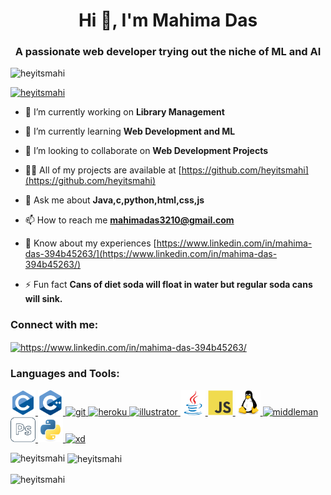 <h1 align="center">Hi 👋, I'm Mahima Das</h1>
<h3 align="center">A passionate web developer trying out the niche of ML and AI</h3>

<p align="left"> <img src="https://komarev.com/ghpvc/?username=heyitsmahi&label=Profile%20views&color=0e75b6&style=flat" alt="heyitsmahi" /> </p>

<p align="left"> <a href="https://github.com/ryo-ma/github-profile-trophy"><img src="https://github-profile-trophy.vercel.app/?username=heyitsmahi" alt="heyitsmahi" /></a> </p>

- 🔭 I’m currently working on **Library Management**

- 🌱 I’m currently learning **Web Development and ML**

- 👯 I’m looking to collaborate on **Web Development Projects**

- 👨‍💻 All of my projects are available at [https://github.com/heyitsmahi](https://github.com/heyitsmahi)

- 💬 Ask me about **Java,c,python,html,css,js**

- 📫 How to reach me **mahimadas3210@gmail.com**

- 📄 Know about my experiences [https://www.linkedin.com/in/mahima-das-394b45263/](https://www.linkedin.com/in/mahima-das-394b45263/)

- ⚡ Fun fact **Cans of diet soda will float in water but regular soda cans will sink.**

<h3 align="left">Connect with me:</h3>
<p align="left">
<a href="https://linkedin.com/in/https://www.linkedin.com/in/mahima-das-394b45263/" target="blank"><img align="center" src="https://raw.githubusercontent.com/rahuldkjain/github-profile-readme-generator/master/src/images/icons/Social/linked-in-alt.svg" alt="https://www.linkedin.com/in/mahima-das-394b45263/" height="30" width="40" /></a>
</p>

<h3 align="left">Languages and Tools:</h3>
<p align="left"> <a href="https://www.cprogramming.com/" target="_blank" rel="noreferrer"> <img src="https://raw.githubusercontent.com/devicons/devicon/master/icons/c/c-original.svg" alt="c" width="40" height="40"/> </a> <a href="https://www.w3schools.com/cpp/" target="_blank" rel="noreferrer"> <img src="https://raw.githubusercontent.com/devicons/devicon/master/icons/cplusplus/cplusplus-original.svg" alt="cplusplus" width="40" height="40"/> </a> <a href="https://git-scm.com/" target="_blank" rel="noreferrer"> <img src="https://www.vectorlogo.zone/logos/git-scm/git-scm-icon.svg" alt="git" width="40" height="40"/> </a> <a href="https://heroku.com" target="_blank" rel="noreferrer"> <img src="https://www.vectorlogo.zone/logos/heroku/heroku-icon.svg" alt="heroku" width="40" height="40"/> </a> <a href="https://www.adobe.com/in/products/illustrator.html" target="_blank" rel="noreferrer"> <img src="https://www.vectorlogo.zone/logos/adobe_illustrator/adobe_illustrator-icon.svg" alt="illustrator" width="40" height="40"/> </a> <a href="https://www.java.com" target="_blank" rel="noreferrer"> <img src="https://raw.githubusercontent.com/devicons/devicon/master/icons/java/java-original.svg" alt="java" width="40" height="40"/> </a> <a href="https://developer.mozilla.org/en-US/docs/Web/JavaScript" target="_blank" rel="noreferrer"> <img src="https://raw.githubusercontent.com/devicons/devicon/master/icons/javascript/javascript-original.svg" alt="javascript" width="40" height="40"/> </a> <a href="https://www.linux.org/" target="_blank" rel="noreferrer"> <img src="https://raw.githubusercontent.com/devicons/devicon/master/icons/linux/linux-original.svg" alt="linux" width="40" height="40"/> </a> <a href="https://middlemanapp.com/" target="_blank" rel="noreferrer"> <img src="https://raw.githubusercontent.com/leungwensen/svg-icon/b84b3f3a3da329b7c1d02346865f8e98beb05413/dist/svg/logos/middleman.svg" alt="middleman" width="40" height="40"/> </a> <a href="https://www.photoshop.com/en" target="_blank" rel="noreferrer"> <img src="https://raw.githubusercontent.com/devicons/devicon/master/icons/photoshop/photoshop-line.svg" alt="photoshop" width="40" height="40"/> </a> <a href="https://www.python.org" target="_blank" rel="noreferrer"> <img src="https://raw.githubusercontent.com/devicons/devicon/master/icons/python/python-original.svg" alt="python" width="40" height="40"/> </a> <a href="https://www.adobe.com/products/xd.html" target="_blank" rel="noreferrer"> <img src="https://cdn.worldvectorlogo.com/logos/adobe-xd.svg" alt="xd" width="40" height="40"/> </a> </p>

<p><img align="left" src="https://github-readme-stats.vercel.app/api/top-langs?username=heyitsmahi&show_icons=true&locale=en&layout=compact" alt="heyitsmahi" /></p>

<p>&nbsp;<img align="center" src="https://github-readme-stats.vercel.app/api?username=heyitsmahi&show_icons=true&locale=en" alt="heyitsmahi" /></p>

<p><img align="center" src="https://github-readme-streak-stats.herokuapp.com/?user=heyitsmahi&" alt="heyitsmahi" /></p>
